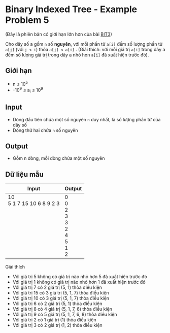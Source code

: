 # Binary Indexed Tree - Example Problem 5

(Đây là phiên bản có giới hạn lớn hơn của bài [BIT3](https://github.com/thptbadiem-tutor/Tutoring-2020/blob/master/Binary_indexed_tree/BIT3.md))

Cho dãy số a gồm `n` số **nguyên**, với mỗi phần tử `a[i]` đếm số lượng phần tử `a[j]` (với `j < i`) thỏa `a[j] < a[i]` . (Giải thích: với mỗi giá trị `a[i]` trong dãy a đếm số lượng giá trị trong dãy a nhỏ hơn `a[i]` đã xuất hiện trước đó).

## Giới hạn

* n ≤ 10<sup>5</sup>
* -10<sup>9</sup> ≤ a<sub>i</sub> ≤ 10<sup>9</sup>

## Input

* Dòng đầu tiên chứa một số nguyên `n` duy nhất, là số lượng phần tử của dãy số
* Dòng thứ hai chứa `n` số nguyên

## Output

* Gồm n dòng, mỗi dòng chứa một số nguyên

## Dữ liệu mẫu

| Input | Output |
|---|---|
| 10 <br> 5 1 7 15 10 6 8 9 2 3 <br> <br> <br> <br> <br> <br> <br> <br> <br> | 0 <br> 0 <br> 2 <br> 3 <br> 3 <br> 2 <br> 4 <br> 5 <br> 1 <br> 2

Giải thích

* Với giá trị 5 không có giá trị nào nhỏ hơn 5 đã xuất hiện trước đó
* Với giá trị 1 không có giá trị nào nhỏ hơn 1 đã xuất hiện trước đó
* Với giá trị 7 có 2 giá trị (5, 1) thỏa điều kiện
* Với giá trị 15 có 3 giá trị (5, 1, 7) thỏa điều kiện
* Với giá trị 10 có 3 giá trị (5, 1, 7) thỏa điều kiện
* Với giá trị 6 có 2 giá trị (5, 1) thỏa điều kiện
* Với giá trị 8 có 4 giá trị (5, 1, 7, 6) thỏa điều kiện
* Với giá trị 9 có 5 giá trị (5, 1, 7, 6, 8) thỏa điều kiện
* Với giá trị 2 có 1 giá trị (1) thỏa điều kiện
* Với giá trị 3 có 2 giá trị (1, 2) thỏa điều kiện
